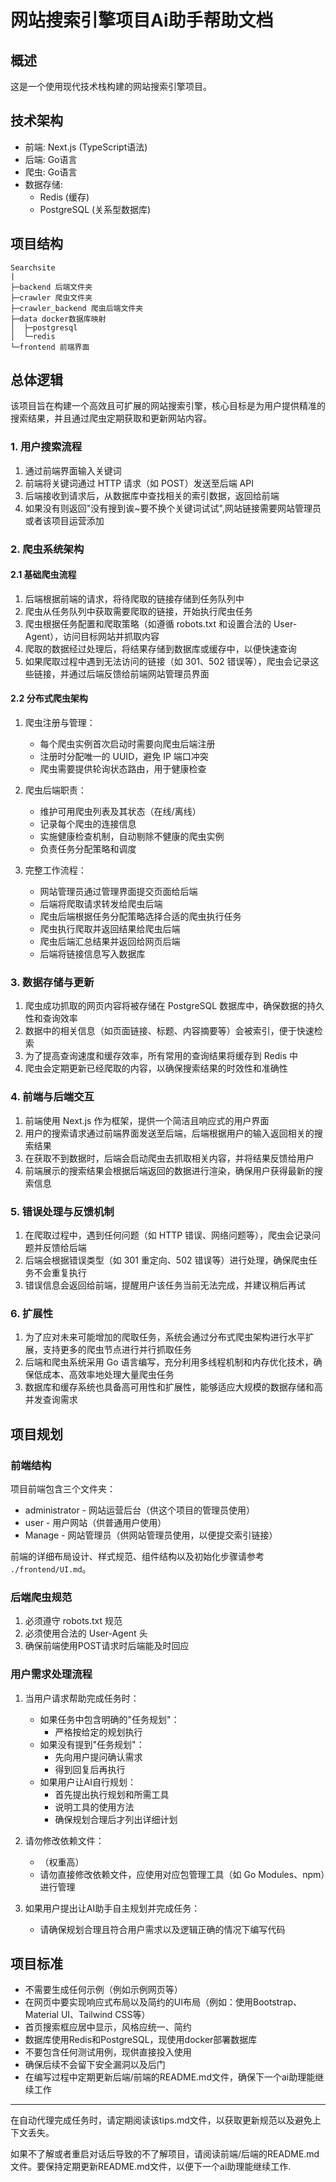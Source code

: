 # 网站搜索引擎项目Ai助手帮助文档

## 概述
这是一个使用现代技术栈构建的网站搜索引擎项目。

## 技术架构
* 前端: Next.js (TypeScript语法)
* 后端: Go语言
* 爬虫: Go语言
* 数据存储:
  * Redis (缓存)
  * PostgreSQL (关系型数据库)

## 项目结构
```
Searchsite
|
├─backend 后端文件夹
├─crawler 爬虫文件夹
├─crawler_backend 爬虫后端文件夹
├─data docker数据库映射
│  ├─postgresql
│  └─redis
└─frontend 前端界面
```

## 总体逻辑

该项目旨在构建一个高效且可扩展的网站搜索引擎，核心目标是为用户提供精准的搜索结果，并且通过爬虫定期获取和更新网站内容。

### 1. 用户搜索流程

1. 通过前端界面输入关键词
2. 前端将关键词通过 HTTP 请求（如 POST）发送至后端 API
3. 后端接收到请求后，从数据库中查找相关的索引数据，返回给前端
4. 如果没有则返回"没有搜到诶~要不换个关键词试试",网站链接需要网站管理员或者该项目运营添加

### 2. 爬虫系统架构

#### 2.1 基础爬虫流程

1. 后端根据前端的请求，将待爬取的链接存储到任务队列中
2. 爬虫从任务队列中获取需要爬取的链接，开始执行爬虫任务
3. 爬虫根据任务配置和爬取策略（如遵循 robots.txt 和设置合法的 User-Agent），访问目标网站并抓取内容
4. 爬取的数据经过处理后，将结果存储到数据库或缓存中，以便快速查询
5. 如果爬取过程中遇到无法访问的链接（如 301、502 错误等），爬虫会记录这些链接，并通过后端反馈给前端网站管理员界面

#### 2.2 分布式爬虫架构

1. 爬虫注册与管理：
   * 每个爬虫实例首次启动时需要向爬虫后端注册
   * 注册时分配唯一的 UUID，避免 IP 端口冲突
   * 爬虫需要提供轮询状态路由，用于健康检查

2. 爬虫后端职责：
   * 维护可用爬虫列表及其状态（在线/离线）
   * 记录每个爬虫的连接信息
   * 实施健康检查机制，自动剔除不健康的爬虫实例
   * 负责任务分配策略和调度

3. 完整工作流程：
   * 网站管理员通过管理界面提交页面给后端
   * 后端将爬取请求转发给爬虫后端
   * 爬虫后端根据任务分配策略选择合适的爬虫执行任务
   * 爬虫执行爬取并返回结果给爬虫后端
   * 爬虫后端汇总结果并返回给网页后端
   * 后端将链接信息写入数据库

### 3. 数据存储与更新

1. 爬虫成功抓取的网页内容将被存储在 PostgreSQL 数据库中，确保数据的持久性和查询效率
2. 数据中的相关信息（如页面链接、标题、内容摘要等）会被索引，便于快速检索
3. 为了提高查询速度和缓存效率，所有常用的查询结果将缓存到 Redis 中
4. 爬虫会定期更新已经爬取的内容，以确保搜索结果的时效性和准确性

### 4. 前端与后端交互

1. 前端使用 Next.js 作为框架，提供一个简洁且响应式的用户界面
2. 用户的搜索请求通过前端界面发送至后端，后端根据用户的输入返回相关的搜索结果
3. 在获取不到数据时，后端会启动爬虫去抓取相关内容，并将结果反馈给用户
4. 前端展示的搜索结果会根据后端返回的数据进行渲染，确保用户获得最新的搜索信息

### 5. 错误处理与反馈机制

1. 在爬取过程中，遇到任何问题（如 HTTP 错误、网络问题等），爬虫会记录问题并反馈给后端
2. 后端会根据错误类型（如 301 重定向、502 错误等）进行处理，确保爬虫任务不会重复执行
3. 错误信息会返回给前端，提醒用户该任务当前无法完成，并建议稍后再试

### 6. 扩展性

1. 为了应对未来可能增加的爬取任务，系统会通过分布式爬虫架构进行水平扩展，支持更多的爬虫节点进行并行抓取任务
2. 后端和爬虫系统采用 Go 语言编写，充分利用多线程机制和内存优化技术，确保低成本、高效率地处理大量爬虫任务
3. 数据库和缓存系统也具备高可用性和扩展性，能够适应大规模的数据存储和高并发查询需求

## 项目规划

### 前端结构

项目前端包含三个文件夹：

* administrator - 网站运营后台（供这个项目的管理员使用）
* user - 用户网站（供普通用户使用）
* Manage - 网站管理员（供网站管理员使用，以便提交索引链接）

前端的详细布局设计、样式规范、组件结构以及初始化步骤请参考 `./frontend/UI.md`。

### 后端爬虫规范

1. 必须遵守 robots.txt 规范
2. 必须使用合法的 User-Agent 头
3. 确保前端使用POST请求时后端能及时回应

### 用户需求处理流程

1. 当用户请求帮助完成任务时：
   * 如果任务中包含明确的"任务规划"：
     * 严格按给定的规划执行
   * 如果没有提到"任务规划"：
     * 先向用户提问确认需求
     * 得到回复后再执行
   * 如果用户让AI自行规划：
     * 首先提出执行规划和所需工具
     * 说明工具的使用方法
     * 确保规划合理后才列出详细计划

2. 请勿修改依赖文件：
   * （权重高）
   * 请勿直接修改依赖文件，应使用对应包管理工具（如 Go Modules、npm）进行管理

3. 如果用户提出让AI助手自主规划并完成任务：
   * 请确保规划合理且符合用户需求以及逻辑正确的情况下编写代码

## 项目标准
* 不需要生成任何示例（例如示例网页等）
* 在网页中要实现响应式布局以及简约的UI布局（例如：使用Bootstrap、Material UI、Tailwind CSS等）
* 首页搜索框应居中显示，风格应统一、简约
* 数据库使用Redis和PostgreSQL，现使用docker部署数据库
* 不要包含任何测试用例，现供直接投入使用
* 确保后续不会留下安全漏洞以及后门
* 在编写过程中定期更新后端/前端的README.md文件，确保下一个ai助理能继续工作

---
在自动代理完成任务时，请定期阅读该tips.md文件，以获取更新规范以及避免上下文丢失。

如果不了解或者重启对话后导致的不了解项目，请阅读前端/后端的README.md文件。要保持定期更新README.md文件，以便下一个ai助理能继续工作.
